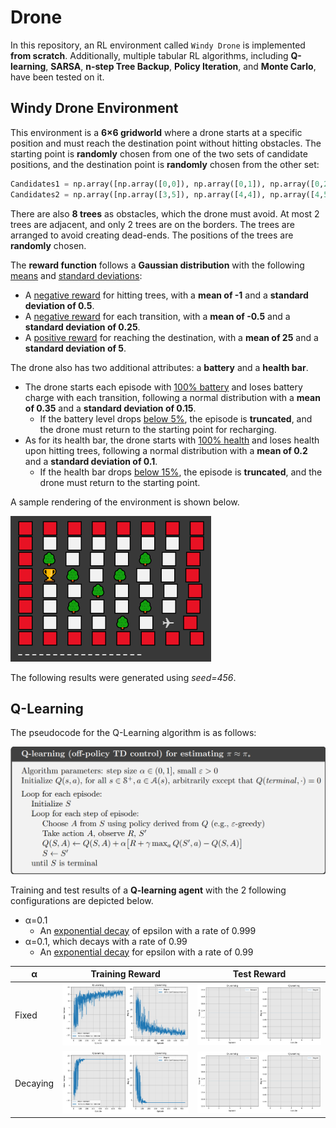 # Drone
In this repository, an RL environment called `Windy Drone` is implemented **from scratch**. Additionally, multiple tabular RL algorithms, including **Q-learning**, **SARSA**, **n-step Tree Backup**, **Policy Iteration**, and **Monte Carlo**, have been tested on it.
## Windy Drone Environment
This environment is a **6×6 gridworld** where a drone starts at a specific position and must reach the destination point without hitting obstacles.
The starting point is **randomly** chosen from one of the two sets of candidate positions, and the destination point is **randomly** chosen from the other set:
```python
Candidates1 = np.array([np.array([0,0]), np.array([0,1]), np.array([0,2]), np.array([1,0]), np.array([1,1]), np.array([2,0])])
Candidates2 = np.array([np.array([3,5]), np.array([4,4]), np.array([4,5]), np.array([5,3]), np.array([5,4]), np.array([5,5])])
```
There are also **8 trees** as obstacles, which the drone must avoid. At most 2 trees are adjacent, and only 2 trees are on the borders. The trees are arranged to avoid creating dead-ends. The positions of the trees are **randomly** chosen.

The **reward function** follows a **Gaussian distribution** with the following <ins>means</ins> and <ins>standard deviations</ins>:
* A <ins>negative reward</ins> for hitting trees, with a **mean of -1** and a **standard deviation of 0.5**.
* A <ins>negative reward</ins> for each transition, with a **mean of -0.5** and a **standard deviation of 0.25**.
* A <ins>positive reward</ins> for reaching the destination, with a **mean of 25** and a **standard deviation of 5**.

The drone also has two additional attributes: a **battery** and a **health bar**.
* The drone starts each episode with <ins>100% battery</ins> and loses battery charge with each transition, following a normal distribution with a **mean of 0.35** and a **standard deviation of 0.15**.
  * If the battery level drops <ins>below 5%</ins>, the episode is **truncated**, and the drone must return to the starting point for recharging.
* As for its health bar, the drone starts with <ins>100% health</ins> and loses health upon hitting trees, following a normal distribution with a **mean of 0.2** and a **standard deviation of 0.1**.
  * If the health bar drops <ins>below 15%</ins>, the episode is **truncated**, and the drone must return to the starting point.

A sample rendering of the environment is shown below.

<img src="./doc/env.png">

The following results were generated using *seed=456*.

## Q-Learning
The pseudocode for the Q-Learning algorithm is as follows:

<img src="./doc/psd_qlearning.png">

Training and test results of a **Q-learning agent** with the 2 following configurations are depicted below.
* α=0.1
  * An <ins>exponential decay</ins> of epsilon with a rate of 0.999
* α=0.1, which decays with a rate of 0.99
  * An <ins>exponential decay</ins> for epsilon with a rate of 0.99

| α | Training Reward | Test Reward |
| --- | --- | --- |
| Fixed | <img src="./doc/qtrain_fixed.png"> | <img src="./doc/qtest_fixed.png"> |
| Decaying | <img src="./doc/qtrain_decay.png"> | <img src="./doc/qtest_decay.png"> |
